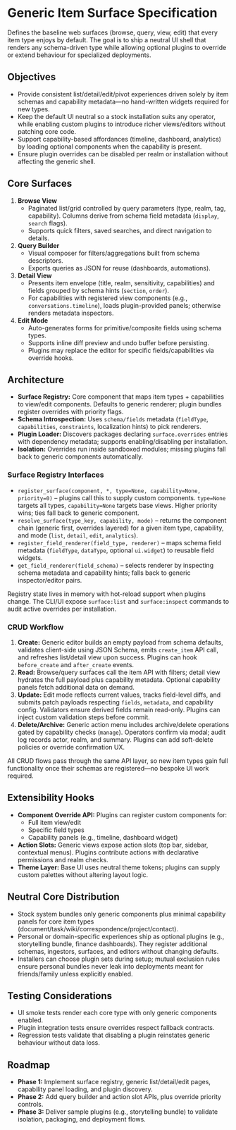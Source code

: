 # Generic Item Surface Specification

Defines the baseline web surfaces (browse, query, view, edit) that every item
type enjoys by default. The goal is to ship a neutral UI shell that renders
any schema-driven type while allowing optional plugins to override or extend
behaviour for specialized deployments.

## Objectives
- Provide consistent list/detail/edit/pivot experiences driven solely by item
  schemas and capability metadata—no hand-written widgets required for new
  types.
- Keep the default UI neutral so a stock installation suits any operator,
  while enabling custom plugins to introduce richer views/editors without
  patching core code.
- Support capability-based affordances (timeline, dashboard, analytics) by
  loading optional components when the capability is present.
- Ensure plugin overrides can be disabled per realm or installation without
  affecting the generic shell.

## Core Surfaces
1. **Browse View**
   - Paginated list/grid controlled by query parameters (type, realm, tag,
     capability). Columns derive from schema field metadata (`display`, `search` flags).
   - Supports quick filters, saved searches, and direct navigation to details.
2. **Query Builder**
   - Visual composer for filters/aggregations built from schema descriptors.
   - Exports queries as JSON for reuse (dashboards, automations).
3. **Detail View**
   - Presents item envelope (title, realm, sensitivity, capabilities) and fields
     grouped by schema hints (`section`, `order`).
   - For capabilities with registered view components (e.g., `conversations.timeline`),
     loads plugin-provided panels; otherwise renders metadata inspectors.
4. **Edit Mode**
   - Auto-generates forms for primitive/composite fields using schema types.
   - Supports inline diff preview and undo buffer before persisting.
   - Plugins may replace the editor for specific fields/capabilities via override hooks.

## Architecture
- **Surface Registry:** Core component that maps item types + capabilities to
  view/edit components. Defaults to generic renderer; plugin bundles register
  overrides with priority flags.
- **Schema Introspection:** Uses `schema/fields` metadata (`fieldType`,
  `capabilities`, `constraints`, localization hints) to pick renderers.
- **Plugin Loader:** Discovers packages declaring `surface.overrides` entries
  with dependency metadata; supports enabling/disabling per installation.
- **Isolation:** Overrides run inside sandboxed modules; missing plugins fall
  back to generic components automatically.

### Surface Registry Interfaces
- `register_surface(component, *, type=None, capability=None, priority=0)` –
  plugins call this to supply custom components. `type=None` targets all types,
  `capability=None` targets base views. Higher priority wins; ties fall back to
  generic component.
- `resolve_surface(type_key, capability, mode)` – returns the component chain
  (generic first, overrides layered) for a given item type, capability, and
  mode (`list`, `detail`, `edit`, `analytics`).
- `register_field_renderer(field_type, renderer)` – maps schema field metadata
  (`fieldType`, `dataType`, optional `ui.widget`) to reusable field widgets.
- `get_field_renderer(field_schema)` – selects renderer by inspecting schema
  metadata and capability hints; falls back to generic inspector/editor pairs.

Registry state lives in memory with hot-reload support when plugins change. The
CLI/UI expose `surface:list` and `surface:inspect` commands to audit active
overrides per installation.

### CRUD Workflow
1. **Create:** Generic editor builds an empty payload from schema defaults,
   validates client-side using JSON Schema, emits `create_item` API call, and
   refreshes list/detail view upon success. Plugins can hook `before_create`
   and `after_create` events.
2. **Read:** Browse/query surfaces call the item API with filters; detail view
   hydrates the full payload plus capability metadata. Optional capability
   panels fetch additional data on demand.
3. **Update:** Edit mode reflects current values, tracks field-level diffs, and
   submits patch payloads respecting `fields`, `metadata`, and capability
   config. Validators ensure derived fields remain read-only. Plugins can inject
   custom validation steps before commit.
4. **Delete/Archive:** Generic action menu includes archive/delete operations
   gated by capability checks (`manage`). Operators confirm via modal; audit log
   records actor, realm, and summary. Plugins can add soft-delete policies or
   override confirmation UX.

All CRUD flows pass through the same API layer, so new item types gain full
functionality once their schemas are registered—no bespoke UI work required.

## Extensibility Hooks
- **Component Override API:** Plugins can register custom components for:
  - Full item view/edit
  - Specific field types
  - Capability panels (e.g., timeline, dashboard widget)
- **Action Slots:** Generic views expose action slots (top bar, sidebar,
  contextual menus). Plugins contribute actions with declarative permissions
  and realm checks.
- **Theme Layer:** Base UI uses neutral theme tokens; plugins can supply custom
  palettes without altering layout logic.

## Neutral Core Distribution
- Stock system bundles only generic components plus minimal capability panels
  for core item types (document/task/wiki/correspondence/project/contact).
- Personal or domain-specific experiences ship as optional plugins (e.g.,
  storytelling bundle, finance dashboards). They register additional schemas,
  ingestors, surfaces, and editors without changing defaults.
- Installers can choose plugin sets during setup; mutual exclusion rules ensure
  personal bundles never leak into deployments meant for friends/family unless
  explicitly enabled.

## Testing Considerations
- UI smoke tests render each core type with only generic components enabled.
- Plugin integration tests ensure overrides respect fallback contracts.
- Regression tests validate that disabling a plugin reinstates generic
  behaviour without data loss.

## Roadmap
- **Phase 1:** Implement surface registry, generic list/detail/edit pages,
  capability panel loading, and plugin discovery.
- **Phase 2:** Add query builder and action slot APIs, plus override priority
  controls.
- **Phase 3:** Deliver sample plugins (e.g., storytelling bundle) to validate
  isolation, packaging, and deployment flows.
